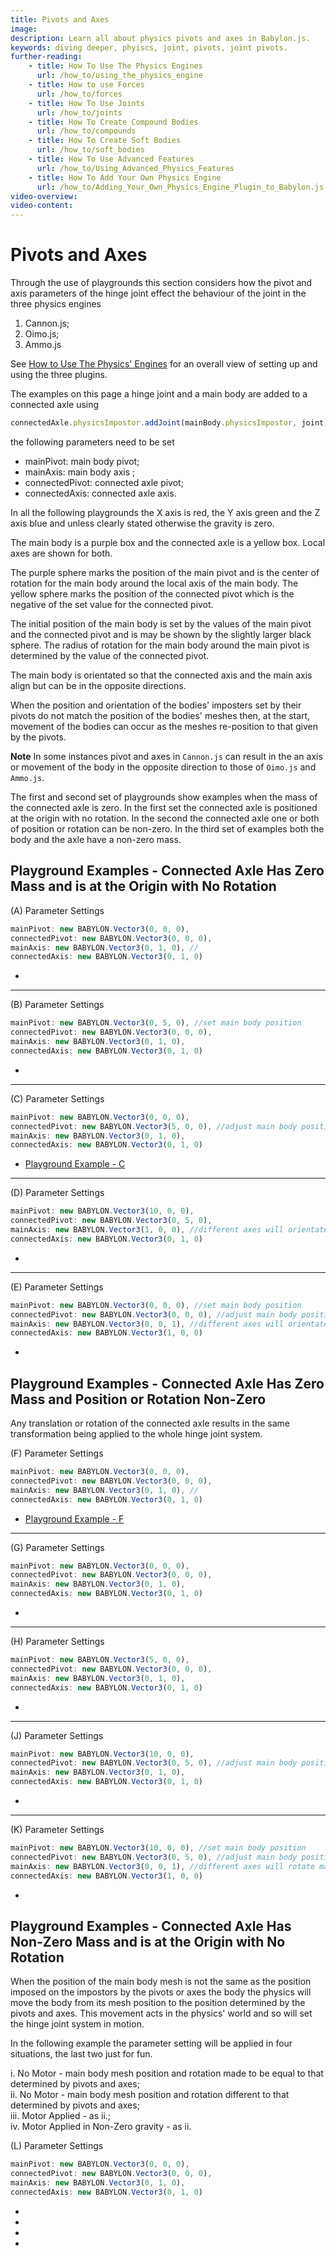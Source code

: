 ```yaml
---
title: Pivots and Axes
image: 
description: Learn all about physics pivots and axes in Babylon.js.
keywords: diving deeper, phyiscs, joint, pivots, joint pivots.
further-reading:
    - title: How To Use The Physics Engines
      url: /how_to/using_the_physics_engine
    - title: How to use Forces
      url: /how_to/forces
    - title: How To Use Joints
      url: /how_to/joints
    - title: How To Create Compound Bodies
      url: /how_to/compounds
    - title: How To Create Soft Bodies
      url: /how_to/soft_bodies
    - title: How To Use Advanced Features
      url: /how_to/Using_Advanced_Physics_Features
    - title: How To Add Your Own Physics Engine
      url: /how_to/Adding_Your_Own_Physics_Engine_Plugin_to_Babylon.js
video-overview:
video-content:
---
```


# Pivots and Axes

Through the use of playgrounds this section considers how the pivot and axis parameters of the hinge joint effect the behaviour of the joint in the three physics engines 

1. Cannon.js;
2. Oimo.js;
3. Ammo.js

See [How to Use The Physics' Engines](/how_to/using_the_physics_engine) for an overall view of setting up and using the three plugins.

The examples on this page a hinge joint and a main body are added to a connected axle using

```javascript
connectedAxle.physicsImpostor.addJoint(mainBody.physicsImpostor, joint);
```
the following parameters need to be set

* mainPivot: main body pivot;
* mainAxis: main body axis ;
* connectedPivot: connected axle pivot;
* connectedAxis: connected axle axis.

In all the following playgrounds the X axis is red, the Y axis green and the Z axis blue and unless clearly stated otherwise the gravity is zero. 

The main body is a purple box and the connected axle is a yellow box. Local axes are shown for both.

The purple sphere marks the position of the main pivot and is the center of rotation for the main body around the local axis of the main body. The yellow sphere marks the position of the connected pivot which is the negative of the set value for the connected pivot. 

The initial position of the main body is set by the values of the main pivot and the connected pivot and is may be shown by the slightly larger black sphere. The radius of rotation for the main body around the main pivot is determined by the value of the connected pivot.

The main body is orientated so that the connected axis and the main axis align but can be in the opposite directions.

When the position and orientation of the bodies' imposters set by their pivots do not match the position of the bodies' meshes then, at the start, movement of the bodies can occur as the meshes re-position to that given by the pivots. 

**Note** In some instances pivot and axes in `Cannon.js` can result in the an axis or movement of the body in the opposite direction to those of `Oimo.js` and `Ammo.js`.

The first and second set of playgrounds show examples when the mass of the connected axle is zero. In the first set the connected axle is positioned at the origin with no rotation. In the second the connected axle one or both of position or rotation can be non-zero. In the third set of examples both the body and the axle have a non-zero mass.

## Playground Examples  - Connected Axle Has Zero Mass and is at the Origin with No Rotation

(A) Parameter Settings
```javascript
mainPivot: new BABYLON.Vector3(0, 0, 0),  
connectedPivot: new BABYLON.Vector3(0, 0, 0), 
mainAxis: new BABYLON.Vector3(0, 1, 0), //
connectedAxis: new BABYLON.Vector3(0, 1, 0)
```

* <Playground id="#8RQJ1R#2" title="Pivots and Axes (A Parameters)" description="Simple example of pivots and axes with A parameters." image=""/>

----

(B) Parameter Settings
```javascript
mainPivot: new BABYLON.Vector3(0, 5, 0), //set main body position
connectedPivot: new BABYLON.Vector3(0, 0, 0),
mainAxis: new BABYLON.Vector3(0, 1, 0),
connectedAxis: new BABYLON.Vector3(0, 1, 0)
```
* <Playground id="#8RQJ1R#3" title="Pivots and Axes (B Parameters)" description="Simple example of pivots and axes with B parameters." image=""/>

----

(C) Parameter Settings
```javascript
mainPivot: new BABYLON.Vector3(0, 0, 0),
connectedPivot: new BABYLON.Vector3(5, 0, 0), //adjust main body position and radius of rotation
mainAxis: new BABYLON.Vector3(0, 1, 0),
connectedAxis: new BABYLON.Vector3(0, 1, 0)
```
* <Playground id="#8RQJ1R#4" title="Pivots and Axes (C Parameters)" description="Simple example of pivots and axes with C parameters." image=""/>[Playground Example - C](https://www.babylonjs-playground.com/#8RQJ1R#4)

----

(D) Parameter Settings
```javascript
mainPivot: new BABYLON.Vector3(10, 0, 0),
connectedPivot: new BABYLON.Vector3(0, 5, 0),
mainAxis: new BABYLON.Vector3(1, 0, 0), //different axes will orientate main body to align axes.
connectedAxis: new BABYLON.Vector3(0, 1, 0)
```
* <Playground id="#8RQJ1R#5" title="Pivots and Axes (D Parameters)" description="Simple example of pivots and axes with D parameters." image=""/>

----

(E) Parameter Settings
```javascript
mainPivot: new BABYLON.Vector3(0, 0, 0), //set main body position
connectedPivot: new BABYLON.Vector3(0, 0, 0), //adjust main body position and radius of rotation
mainAxis: new BABYLON.Vector3(0, 0, 1), //different axes will orientate main body to align axes.
connectedAxis: new BABYLON.Vector3(1, 0, 0)
```
* <Playground id="#8RQJ1R#6" title="Pivots and Axes (E Parameters)" description="Simple example of pivots and axes with E parameters." image=""/>

## Playground Examples  - Connected Axle Has Zero Mass and Position or Rotation Non-Zero

Any translation or rotation of the connected axle results in the same transformation being applied to the whole hinge joint system.

(F) Parameter Settings
```javascript
mainPivot: new BABYLON.Vector3(0, 0, 0),  
connectedPivot: new BABYLON.Vector3(0, 0, 0), 
mainAxis: new BABYLON.Vector3(0, 1, 0), //
connectedAxis: new BABYLON.Vector3(0, 1, 0)
```
* <Playground id="#8RQJ1R#7" title="Pivots and Axes (F Parameters)" description="Simple example of pivots and axes with F parameters." image=""/>[Playground Example - F](https://www.babylonjs-playground.com/#8RQJ1R#7)

----

(G) Parameter Settings
```javascript
mainPivot: new BABYLON.Vector3(0, 0, 0),
connectedPivot: new BABYLON.Vector3(0, 0, 0),
mainAxis: new BABYLON.Vector3(0, 1, 0),
connectedAxis: new BABYLON.Vector3(0, 1, 0)
```
* <Playground id="#8RQJ1R#8" title="Pivots and Axes (G Parameters)" description="Simple example of pivots and axes with G parameters." image=""/>

----

(H) Parameter Settings
```javascript
mainPivot: new BABYLON.Vector3(5, 0, 0),
connectedPivot: new BABYLON.Vector3(0, 0, 0), 
mainAxis: new BABYLON.Vector3(0, 1, 0),
connectedAxis: new BABYLON.Vector3(0, 1, 0)
``` 
* <Playground id="#8RQJ1R#9" title="Pivots and Axes (H Parameters)" description="Simple example of pivots and axes with H parameters." image=""/>

----

(J) Parameter Settings
```javascript
mainPivot: new BABYLON.Vector3(10, 0, 0),
connectedPivot: new BABYLON.Vector3(0, 5, 0), //adjust main body position and radius of rotation
mainAxis: new BABYLON.Vector3(0, 1, 0), 
connectedAxis: new BABYLON.Vector3(0, 1, 0)
```
* <Playground id="#8RQJ1R#10" title="Pivots and Axes (J Parameters)" description="Simple example of pivots and axes with J parameters." image=""/>

----

(K) Parameter Settings
```javascript
mainPivot: new BABYLON.Vector3(10, 0, 0), //set main body position
connectedPivot: new BABYLON.Vector3(0, 5, 0), //adjust main body position and radius of rotation
mainAxis: new BABYLON.Vector3(0, 0, 1), //different axes will rotate main body so stated axes align.
connectedAxis: new BABYLON.Vector3(1, 0, 0)
```
* <Playground id="#8RQJ1R#11" title="Pivots and Axes (K Parameters)" description="Simple example of pivots and axes with K parameters." image=""/>

## Playground Examples  - Connected Axle Has Non-Zero Mass and is at the Origin with No Rotation

When the position of the main body mesh is not the same as the position imposed on the impostors by the pivots or axes the body the physics will move the body from its mesh position to the position determined by the pivots and axes. This movement acts in the physics' world and so will set the hinge joint system in motion. 

In the following example the parameter setting will be applied in four situations, the last two just for fun.

  i. No Motor - main body mesh position and rotation made to be equal to that determined by pivots and axes;  
 ii. No Motor - main body mesh position and rotation different to that determined by pivots and axes;  
iii. Motor Applied - as ii.;  
 iv. Motor Applied in Non-Zero gravity - as ii.

(L) Parameter Settings
```javascript
mainPivot: new BABYLON.Vector3(0, 0, 0),  
connectedPivot: new BABYLON.Vector3(0, 0, 0), 
mainAxis: new BABYLON.Vector3(0, 1, 0),
connectedAxis: new BABYLON.Vector3(0, 1, 0)
```

* <Playground id="#8RQJ1R#13" title="Pivots and Axes (L(i) Parameters)" description="Simple example of pivots and axes with L(i) parameters." image=""/>
* <Playground id="#8RQJ1R#14" title="Pivots and Axes (L(ii) Parameters)" description="Simple example of pivots and axes with L(ii) parameters." image=""/>
* <Playground id="#8RQJ1R#15" title="Pivots and Axes (L(iii) Parameters)" description="Simple example of pivots and axes with L(iii) parameters." image=""/>
* <Playground id="#8RQJ1R#16" title="Pivots and Axes (L(iv) Parameters)" description="Simple example of pivots and axes with L(iv) parameters." image=""/>